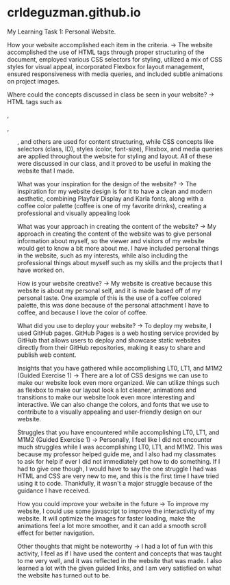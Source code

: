 # crldeguzman.github.io
My Learning Task 1: Personal Website.

How your website accomplished each item in the criteria.
-> The website accomplished the use of HTML tags through proper structuring of the document, employed various CSS selectors for styling, utilized a mix of CSS styles for visual appeal, incorporated Flexbox for layout management, ensured responsiveness with media queries, and included subtle animations on project images.


Where could the concepts discussed in class be seen in your website?
-> HTML tags such as <div>, <p>, <ul>, and others are used for content structuring, while CSS concepts like selectors (class, ID), styles (color, font-size), Flexbox, and media queries are applied throughout the website for styling and layout. All of these were discussed in our class, and it proved to be useful in making the website that I made.


What was your inspiration for the design of the website?
-> The inspiration for my website design is for it to have a clean and modern aesthetic, combining Playfair Display and Karla fonts, along with a coffee color palette (coffee is one of my favorite drinks), creating a professional and visually appealing look


What was your approach in creating the content of the website?
-> My approach in creating the content of the website was to give personal information about myself, so the viewer and visitors of my website would get to know a bit more about me. I have included personal things in the website, such as my interests, while also including the professional things about myself such as my skills and the projects that I have worked on.


How is your website creative?
-> My website is creative because this website is about my personal self, and it is made based off of my personal taste. One example of this is the use of a coffee colored palette, this was done because of the personal attachment I have to coffee, and because I love the color of coffee.


What did you use to deploy your website?
-> To deploy my website, I used GitHub pages. GitHub Pages is a web hosting service provided by GitHub that allows users to deploy and showcase static websites directly from their GitHub repositories, making it easy to share and publish web content.


Insights that you have gathered while accomplishing LT0, LT1, and M1M2 (Guided Exercise 1)
-> There are a lot of CSS designs we can use to make our website look even more organized. We can utilize things such as flexbox to make our layout look a lot cleaner, animations and transitions to make our website look even more interesting and interactive. We can also change the colors, and fonts that we use to contribute to a visually appealing and user-friendly design on our website.


Struggles that you have encountered while accomplishing LT0, LT1, and M1M2 (Guided Exercise 1)
-> Personally, I feel like I did not encounter much struggles while I was accomplishing LT0, LT1, and M1M2. This was because my professor helped guide me, and I also had my classmates to ask for help if ever I did not immediately get how to do something. If I had to give one though, I would have to say the one struggle I had was HTML and CSS are very new to me, and this is the first time I have tried using it to code. Thankfully, it wasn't a major struggle because of the guidance I have received.


How you could improve your website in the future
-> To improve my website, I could use some javascript to improve the interactivity of my website. It will optimize the images for faster loading, make the animations feel a lot more smoother, and it can add a smooth scroll effect for better navigation.


Other thoughts that might be noteworthy
-> I had a lot of fun with this activity, I feel as if I have used the content and concepts that was taught to me very well, and it was reflected in the website that was made. I also learned a lot with the given guided links, and I am very satisfied on what the website has turned out to be.

